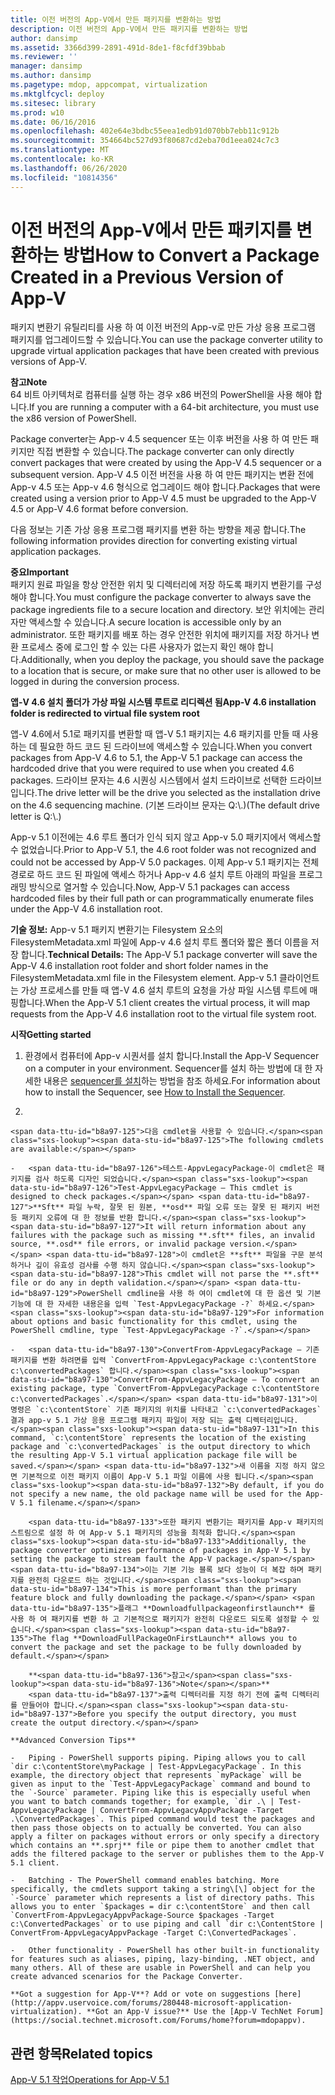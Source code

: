 ```yaml
---
title: 이전 버전의 App-V에서 만든 패키지를 변환하는 방법
description: 이전 버전의 App-V에서 만든 패키지를 변환하는 방법
author: dansimp
ms.assetid: 3366d399-2891-491d-8de1-f8cfdf39bbab
ms.reviewer: ''
manager: dansimp
ms.author: dansimp
ms.pagetype: mdop, appcompat, virtualization
ms.mktglfcycl: deploy
ms.sitesec: library
ms.prod: w10
ms.date: 06/16/2016
ms.openlocfilehash: 402e64e3bdbc55eea1edb91d070bb7ebb11c912b
ms.sourcegitcommit: 354664bc527d93f80687cd2eba70d1eea024c7c3
ms.translationtype: MT
ms.contentlocale: ko-KR
ms.lasthandoff: 06/26/2020
ms.locfileid: "10814356"
---
```

# <span data-ttu-id="b8a97-103">이전 버전의 App-V에서 만든 패키지를 변환하는 방법</span><span class="sxs-lookup"><span data-stu-id="b8a97-103">How to Convert a Package Created in a Previous Version of App-V</span></span>


<span data-ttu-id="b8a97-104">패키지 변환기 유틸리티를 사용 하 여 이전 버전의 App-v로 만든 가상 응용 프로그램 패키지를 업그레이드할 수 있습니다.</span><span class="sxs-lookup"><span data-stu-id="b8a97-104">You can use the package converter utility to upgrade virtual application packages that have been created with previous versions of App-V.</span></span>

**<span data-ttu-id="b8a97-105">참고</span><span class="sxs-lookup"><span data-stu-id="b8a97-105">Note</span></span>**  
<span data-ttu-id="b8a97-106">64 비트 아키텍처로 컴퓨터를 실행 하는 경우 x86 버전의 PowerShell을 사용 해야 합니다.</span><span class="sxs-lookup"><span data-stu-id="b8a97-106">If you are running a computer with a 64-bit architecture, you must use the x86 version of PowerShell.</span></span>



<span data-ttu-id="b8a97-107">Package converter는 App-v 4.5 sequencer 또는 이후 버전을 사용 하 여 만든 패키지만 직접 변환할 수 있습니다.</span><span class="sxs-lookup"><span data-stu-id="b8a97-107">The package converter can only directly convert packages that were created by using the App-V 4.5 sequencer or a subsequent version.</span></span> <span data-ttu-id="b8a97-108">App-V 4.5 이전 버전을 사용 하 여 만든 패키지는 변환 전에 App-v 4.5 또는 App-v 4.6 형식으로 업그레이드 해야 합니다.</span><span class="sxs-lookup"><span data-stu-id="b8a97-108">Packages that were created using a version prior to App-V 4.5 must be upgraded to the App-V 4.5 or App-V 4.6 format before conversion.</span></span>

<span data-ttu-id="b8a97-109">다음 정보는 기존 가상 응용 프로그램 패키지를 변환 하는 방향을 제공 합니다.</span><span class="sxs-lookup"><span data-stu-id="b8a97-109">The following information provides direction for converting existing virtual application packages.</span></span>

**<span data-ttu-id="b8a97-110">중요</span><span class="sxs-lookup"><span data-stu-id="b8a97-110">Important</span></span>**  
<span data-ttu-id="b8a97-111">패키지 원료 파일을 항상 안전한 위치 및 디렉터리에 저장 하도록 패키지 변환기를 구성 해야 합니다.</span><span class="sxs-lookup"><span data-stu-id="b8a97-111">You must configure the package converter to always save the package ingredients file to a secure location and directory.</span></span> <span data-ttu-id="b8a97-112">보안 위치에는 관리자만 액세스할 수 있습니다.</span><span class="sxs-lookup"><span data-stu-id="b8a97-112">A secure location is accessible only by an administrator.</span></span> <span data-ttu-id="b8a97-113">또한 패키지를 배포 하는 경우 안전한 위치에 패키지를 저장 하거나 변환 프로세스 중에 로그인 할 수 있는 다른 사용자가 없는지 확인 해야 합니다.</span><span class="sxs-lookup"><span data-stu-id="b8a97-113">Additionally, when you deploy the package, you should save the package to a location that is secure, or make sure that no other user is allowed to be logged in during the conversion process.</span></span>



**<span data-ttu-id="b8a97-114">앱-V 4.6 설치 폴더가 가상 파일 시스템 루트로 리디렉션 됨</span><span class="sxs-lookup"><span data-stu-id="b8a97-114">App-V 4.6 installation folder is redirected to virtual file system root</span></span>**

<span data-ttu-id="b8a97-115">앱-V 4.6에서 5.1로 패키지를 변환할 때 앱-V 5.1 패키지는 4.6 패키지를 만들 때 사용 하는 데 필요한 하드 코드 된 드라이브에 액세스할 수 있습니다.</span><span class="sxs-lookup"><span data-stu-id="b8a97-115">When you convert packages from App-V 4.6 to 5.1, the App-V 5.1 package can access the hardcoded drive that you were required to use when you created 4.6 packages.</span></span> <span data-ttu-id="b8a97-116">드라이브 문자는 4.6 시퀀싱 시스템에서 설치 드라이브로 선택한 드라이브입니다.</span><span class="sxs-lookup"><span data-stu-id="b8a97-116">The drive letter will be the drive you selected as the installation drive on the 4.6 sequencing machine.</span></span> <span data-ttu-id="b8a97-117">(기본 드라이브 문자는 Q:\\.)</span><span class="sxs-lookup"><span data-stu-id="b8a97-117">(The default drive letter is Q:\\.)</span></span>

<span data-ttu-id="b8a97-118">App-v 5.1 이전에는 4.6 루트 폴더가 인식 되지 않고 App-v 5.0 패키지에서 액세스할 수 없었습니다.</span><span class="sxs-lookup"><span data-stu-id="b8a97-118">Prior to App-V 5.1, the 4.6 root folder was not recognized and could not be accessed by App-V 5.0 packages.</span></span> <span data-ttu-id="b8a97-119">이제 App-v 5.1 패키지는 전체 경로로 하드 코드 된 파일에 액세스 하거나 App-v 4.6 설치 루트 아래의 파일을 프로그래밍 방식으로 열거할 수 있습니다.</span><span class="sxs-lookup"><span data-stu-id="b8a97-119">Now, App-V 5.1 packages can access hardcoded files by their full path or can programmatically enumerate files under the App-V 4.6 installation root.</span></span>

<span data-ttu-id="b8a97-120">**기술 정보:** App-v 5.1 패키지 변환기는 Filesystem 요소의 FilesystemMetadata.xml 파일에 App-v 4.6 설치 루트 폴더와 짧은 폴더 이름을 저장 합니다.</span><span class="sxs-lookup"><span data-stu-id="b8a97-120">**Technical Details:** The App-V 5.1 package converter will save the App-V 4.6 installation root folder and short folder names in the FilesystemMetadata.xml file in the Filesystem element.</span></span> <span data-ttu-id="b8a97-121">App-v 5.1 클라이언트는 가상 프로세스를 만들 때 앱-V 4.6 설치 루트의 요청을 가상 파일 시스템 루트에 매핑합니다.</span><span class="sxs-lookup"><span data-stu-id="b8a97-121">When the App-V 5.1 client creates the virtual process, it will map requests from the App-V 4.6 installation root to the virtual file system root.</span></span>

**<span data-ttu-id="b8a97-122">시작</span><span class="sxs-lookup"><span data-stu-id="b8a97-122">Getting started</span></span>**

1.  <span data-ttu-id="b8a97-123">환경에서 컴퓨터에 App-v 시퀀서를 설치 합니다.</span><span class="sxs-lookup"><span data-stu-id="b8a97-123">Install the App-V Sequencer on a computer in your environment.</span></span> <span data-ttu-id="b8a97-124">Sequencer를 설치 하는 방법에 대 한 자세한 내용은 [sequencer를 설치](how-to-install-the-sequencer-51beta-gb18030.md)하는 방법을 참조 하세요.</span><span class="sxs-lookup"><span data-stu-id="b8a97-124">For information about how to install the Sequencer, see [How to Install the Sequencer](how-to-install-the-sequencer-51beta-gb18030.md).</span></span>

2.  

    <span data-ttu-id="b8a97-125">다음 cmdlet을 사용할 수 있습니다.</span><span class="sxs-lookup"><span data-stu-id="b8a97-125">The following cmdlets are available:</span></span>

    -   <span data-ttu-id="b8a97-126">테스트-AppvLegacyPackage-이 cmdlet은 패키지를 검사 하도록 디자인 되었습니다.</span><span class="sxs-lookup"><span data-stu-id="b8a97-126">Test-AppvLegacyPackage – This cmdlet is designed to check packages.</span></span> <span data-ttu-id="b8a97-127">**Sft** 파일 누락, 잘못 된 원본, **osd** 파일 오류 또는 잘못 된 패키지 버전 등 패키지 오류에 대 한 정보를 반환 합니다.</span><span class="sxs-lookup"><span data-stu-id="b8a97-127">It will return information about any failures with the package such as missing **.sft** files, an invalid source, **.osd** file errors, or invalid package version.</span></span> <span data-ttu-id="b8a97-128">이 cmdlet은 **sft** 파일을 구문 분석 하거나 깊이 유효성 검사를 수행 하지 않습니다.</span><span class="sxs-lookup"><span data-stu-id="b8a97-128">This cmdlet will not parse the **.sft** file or do any in depth validation.</span></span> <span data-ttu-id="b8a97-129">PowerShell cmdline을 사용 하 여이 cmdlet에 대 한 옵션 및 기본 기능에 대 한 자세한 내용은을 입력 `Test-AppvLegacyPackage -?` 하세요.</span><span class="sxs-lookup"><span data-stu-id="b8a97-129">For information about options and basic functionality for this cmdlet, using the PowerShell cmdline, type `Test-AppvLegacyPackage -?`.</span></span>

    -   <span data-ttu-id="b8a97-130">ConvertFrom-AppvLegacyPackage – 기존 패키지를 변환 하려면를 입력 `ConvertFrom-AppvLegacyPackage c:\contentStore c:\convertedPackages` 합니다.</span><span class="sxs-lookup"><span data-stu-id="b8a97-130">ConvertFrom-AppvLegacyPackage – To convert an existing package, type `ConvertFrom-AppvLegacyPackage c:\contentStore c:\convertedPackages`.</span></span> <span data-ttu-id="b8a97-131">이 명령은 `c:\contentStore` 기존 패키지의 위치를 나타내고 `c:\convertedPackages` 결과 app-v 5.1 가상 응용 프로그램 패키지 파일이 저장 되는 출력 디렉터리입니다.</span><span class="sxs-lookup"><span data-stu-id="b8a97-131">In this command, `c:\contentStore` represents the location of the existing package and `c:\convertedPackages` is the output directory to which the resulting App-V 5.1 virtual application package file will be saved.</span></span> <span data-ttu-id="b8a97-132">새 이름을 지정 하지 않으면 기본적으로 이전 패키지 이름이 App-V 5.1 파일 이름에 사용 됩니다.</span><span class="sxs-lookup"><span data-stu-id="b8a97-132">By default, if you do not specify a new name, the old package name will be used for the App-V 5.1 filename.</span></span>

        <span data-ttu-id="b8a97-133">또한 패키지 변환기는 패키지를 App-v 패키지의 스트림으로 설정 하 여 App-v 5.1 패키지의 성능을 최적화 합니다.</span><span class="sxs-lookup"><span data-stu-id="b8a97-133">Additionally, the package converter optimizes performance of packages in App-V 5.1 by setting the package to stream fault the App-V package.</span></span>  <span data-ttu-id="b8a97-134">이는 기본 기능 블록 보다 성능이 더 복잡 하며 패키지를 완전히 다운로드 하는 것입니다.</span><span class="sxs-lookup"><span data-stu-id="b8a97-134">This is more performant than the primary feature block and fully downloading the package.</span></span> <span data-ttu-id="b8a97-135">플래그 **Downloadfullpackageonfirstlaunch** 를 사용 하 여 패키지를 변환 하 고 기본적으로 패키지가 완전히 다운로드 되도록 설정할 수 있습니다.</span><span class="sxs-lookup"><span data-stu-id="b8a97-135">The flag **DownloadFullPackageOnFirstLaunch** allows you to convert the package and set the package to be fully downloaded by default.</span></span>

        **<span data-ttu-id="b8a97-136">참고</span><span class="sxs-lookup"><span data-stu-id="b8a97-136">Note</span></span>**  
        <span data-ttu-id="b8a97-137">출력 디렉터리를 지정 하기 전에 출력 디렉터리를 만들어야 합니다.</span><span class="sxs-lookup"><span data-stu-id="b8a97-137">Before you specify the output directory, you must create the output directory.</span></span>



~~~
**Advanced Conversion Tips**

-   Piping - PowerShell supports piping. Piping allows you to call `dir c:\contentStore\myPackage | Test-AppvLegacyPackage`. In this example, the directory object that represents `myPackage` will be given as input to the `Test-AppvLegacyPackage` command and bound to the `-Source` parameter. Piping like this is especially useful when you want to batch commands together; for example, `dir .\ | Test-AppvLegacyPackage | ConvertFrom-AppvLegacyAppvPackage -Target .\ConvertedPackages`. This piped command would test the packages and then pass those objects on to actually be converted. You can also apply a filter on packages without errors or only specify a directory which contains an **.sprj** file or pipe them to another cmdlet that adds the filtered package to the server or publishes them to the App-V 5.1 client.

-   Batching - The PowerShell command enables batching. More specifically, the cmdlets support taking a string\[\] object for the `-Source` parameter which represents a list of directory paths. This allows you to enter `$packages = dir c:\contentStore` and then call `ConvertFrom-AppvLegacyAppvPackage-Source $packages -Target c:\ConvertedPackages` or to use piping and call `dir c:\ContentStore | ConvertFrom-AppvLegacyAppvPackage -Target C:\ConvertedPackages`.

-   Other functionality - PowerShell has other built-in functionality for features such as aliases, piping, lazy-binding, .NET object, and many others. All of these are usable in PowerShell and can help you create advanced scenarios for the Package Converter.

**Got a suggestion for App-V**? Add or vote on suggestions [here](http://appv.uservoice.com/forums/280448-microsoft-application-virtualization). **Got an App-V issue?** Use the [App-V TechNet Forum](https://social.technet.microsoft.com/Forums/home?forum=mdopappv).
~~~

## <span data-ttu-id="b8a97-138">관련 항목</span><span class="sxs-lookup"><span data-stu-id="b8a97-138">Related topics</span></span>


[<span data-ttu-id="b8a97-139">App-V 5.1 작업</span><span class="sxs-lookup"><span data-stu-id="b8a97-139">Operations for App-V 5.1</span></span>](operations-for-app-v-51.md)









